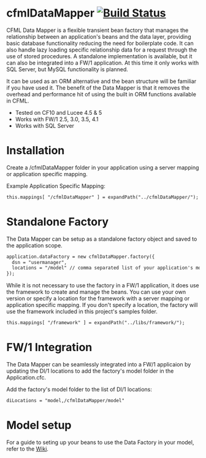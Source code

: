 # cfmlDataMapper [![Build Status](https://travis-ci.org/cfGothChic/cfmlDataMapper.png)](https://travis-ci.org/cfGothChic/cfmlDataMapper)

CFML Data Mapper is a flexible transient bean factory that manages the relationship between an application's beans and the data layer, providing basic database functionality reducing the need for boilerplate code. It can also handle lazy loading specific relationship data for a request through the use of stored procedures. A standalone implementation is available, but it can also be integrated into a FW/1 application. At this time it only works with SQL Server, but MySQL functionality is planned.

It can be used as an ORM alternative and the bean structure will be familiar if you have used it. The benefit of the Data Mapper is that it removes the overhead and performance hit of using the built in ORM functions available in CFML.

* Tested on CF10 and Lucee 4.5 & 5
* Works with FW/1 2.5, 3.0, 3.5, 4.1
* Works with SQL Server

# Installation

Create a /cfmlDataMapper folder in your application using a server mapping or application specific mapping.

Example Application Specific Mapping:

```coldfusion
this.mappings[ "/cfmlDataMapper" ] = expandPath("../cfmlDataMapper/");
```

# Standalone Factory

The Data Mapper can be setup as a standalone factory object and saved to the application scope.

```coldfusion
application.dataFactory = new cfmlDataMapper.factory({
  dsn = "usermanager",
  locations = "/model" // comma separated list of your application's model locations that contain a bean folder
});
```

While it is not necessary to use the factory in a FW/1 application, it does use the framework to create and manage the beans. You can use your own version or specify a location for the framework with a server mapping or application specific mapping. If you don't specify a location, the factory will use the framework included in this project's samples folder.

```coldfusion
this.mappings[ "/framework" ] = expandPath("../libs/framework/");
```

# FW/1 Integration

The Data Mapper can be seamlessly integrated into a FW/1 applicaion by updating the DI/1 locations to add the factory's model folder in the Application.cfc.

Add the factory's model folder to the list of DI/1 locations:

```coldfusion
diLocations = "model,/cfmlDataMapper/model"
```

# Model setup

For a guide to seting up your beans to use the Data Factory in your model, refer to the [Wiki](https://github.com/cfGothChic/cfmlDataMapper/wiki).
